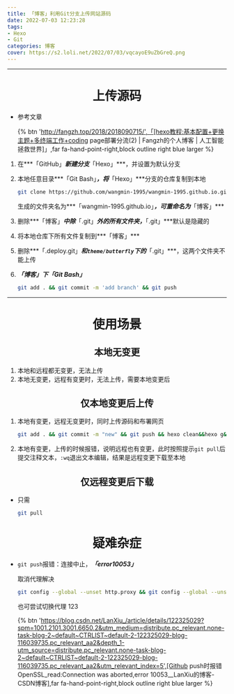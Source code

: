 ```yaml
---
title: 「博客」利用Git分支上传网站源码
date: 2022-07-03 12:23:28
tags:
- Hexo
- Git
categories: 博客
cover: https://s2.loli.net/2022/07/03/vqcayoE9uZbGreQ.png 
---
```




---

# <center>上传源码

- 参考文章

  {% btn 'http://fangzh.top/2018/2018090715/',「[hexo教程:基本配置+更换主题+多终端工作+coding page部署分流(2) | Fangzh的个人博客 | 人工智能拯救世界]」,far fa-hand-point-right,block outline right blue larger %}

1. 在***「GitHub」***新建分支***「Hexo」***，并设置为默认分支

2. 本地任意目录***「Git Bash」***，将***「Hexo」***分支的仓库复制到本地

   ~~~bash
   git clone https://github.com/wangmin-1995/wangmin-1995.github.io.git
   ~~~

   生成的文件夹名为***「wangmin-1995.github.io」***，可重命名为***「博客」***

3. 删除***「博客」***中除***「.git」***外的所有文件夹，***「.git」***默认是隐藏的

4. 将本地仓库下所有文件复制到***「博客」***

5. 删除***「.deploy.git」***和`theme/butterfly`下的***「.git」***，这两个文件夹不能上传

6. ***「博客」***下***「Git Bash」***

   ~~~bash
   git add . && git commit -m 'add branch' && git push
   ~~~


---

# <center>使用场景

## <center>本地无变更

1.  本地和远程都无变更，无法上传
2.  本地无变更，远程有变更时，无法上传，需要本地变更后

## <center>仅本地变更后上传

1. 本地有变更，远程无变更时，同时上传源码和布署网页

   ~~~bash
   git add . && git commit -m "new" && git push && hexo clean&&hexo g&&hexo d
   ~~~

2. 本地有变更，上传的时候报错，说明远程也有变更，此时按照提示`git pull`后提交注释文本，`:wq`退出文本编辑，结果是远程变更下载至本地


## <center>仅远程变更后下载

- 只需

  ~~~bash
  git pull
  ~~~
  

# <center>疑难杂症

- `git push`报错：连接中止，***「error10053」***

  取消代理解决

  ~~~bash
  git config --global --unset http.proxy && git config --global --unset https.proxy
  ~~~

  也可尝试切换代理
  123

  {% btn 'https://blog.csdn.net/LanXiu_/article/details/122325029?spm=1001.2101.3001.6650.2&utm_medium=distribute.pc_relevant.none-task-blog-2~default~CTRLIST~default-2-122325029-blog-116039735.pc_relevant_aa2&depth_1-utm_source=distribute.pc_relevant.none-task-blog-2~default~CTRLIST~default-2-122325029-blog-116039735.pc_relevant_aa2&utm_relevant_index=5',[Github push时报错 OpenSSL_read:Connection was aborted,error 10053__LanXiu的博客-CSDN博客],far fa-hand-point-right,block outline right blue larger %}
